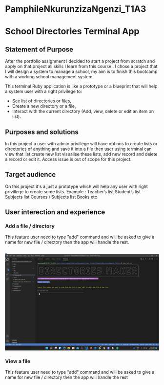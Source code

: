 # PamphileNkurunzizaNgenzi_T1A3

# School Directories Terminal App

## Statement of Purpose

After the portfolio assignment I decided to start a project from scratch and apply on that project all skills I learn from this course . I chose a project that I will design a system to manage a school, my aim is to finish this bootcamp with a working school management system.

This terminal Ruby application is like a prototype or a blueprint that will help a system user with a right privilege to:

- See list of directories or files,
- Create a new directory or a file,
- Interact with the current directory (Add, view, delete or edit an item on list).

## Purposes and solutions

In this project a user with admin privillege will have options to create lists or directories of anything and save it into a file then user using terminal can view that list create new list visualise these lists, add new record and delete a record or edit it. Access issue is out of scope for this project.

## Target audience

On this project it's a just a prototype which will help any user with right privillege to create some lists. Example :
Teacher’s list
Student’s list
Subjects list
Courses / Subjects list
Books
etc

## User interection and experience

### Add a file / directory

This feature user need to type "add" command and will be asked to give a name for new file / directory then the app will handle the rest.

_![Image of welcome page](docs/Add_file.png)


### View a file

This feature user need to type "add" command and will be asked to give a name for new file / directory then the app will handle the rest

